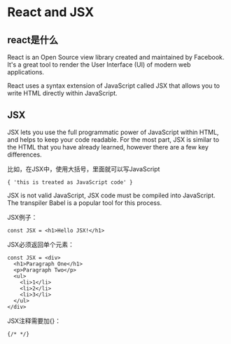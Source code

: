 # React and JSX

## react是什么
React is an Open Source view library created and maintained by Facebook. It's a great tool to render the User Interface (UI) of modern web applications.

React uses a syntax extension of JavaScript called JSX that allows you to write HTML directly within JavaScript.

## JSX
JSX lets you use the full programmatic power of JavaScript within HTML, and helps to keep your code readable. For the most part, JSX is similar to the HTML that you have already learned, however there are a few key differences.

比如，在JSX中，使用大括号，里面就可以写JavaScript
```
{ 'this is treated as JavaScript code' }
```

JSX is not valid JavaScript, JSX code must be compiled into JavaScript. The transpiler Babel is a popular tool for this process.

JSX例子：
```
const JSX = <h1>Hello JSX!</h1>
```

JSX必须返回单个元素：
```
const JSX = <div>
  <h1>Paragraph One</h1>
  <p>Paragraph Two</p>
  <ul>
    <li>1</li>
    <li>2</li>
    <li>3</li>
  </ul>
</div>
```

JSX注释需要加{}：
```
{/* */} 
```
